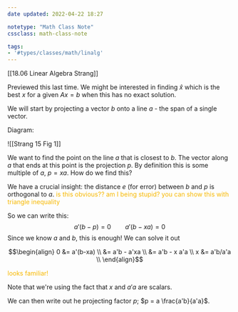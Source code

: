 ```yaml
---
date updated: 2022-04-22 18:27

notetype: "Math Class Note"
cssclass: math-class-note

tags: 
- '#types/classes/math/linalg'
---
```


[[18.06  Linear Algebra Strang]]

Previewed this last time. We might be interested in finding $\hat x$ which is the best $x$ for a given $Ax = b$ when this has no exact solution. 

We will start by projecting a vector $b$ onto a line $a$ - the span of a single vector. 

Diagram:

![[Strang 15 Fig 1]]

We want to find the point on the line $a$ that is closest to $b$. The vector along $a$ that ends at this point is the projection $p$. By definition this is some multiple of $a$, $p = xa$. How do we find this?

We have a crucial insight: the distance $e$ (for error) between $b$ and $p$ is orthogonal to $a$. <font color=#F7B801>is this obvious?? am I being stupid? you can show this with triangle inequality</font>

So we can write this: 
$$ a' (b - p) = 0 \qquad a'(b-xa) = 0$$
Since we know $a$ and $b$, this is enough! We can solve it out

$$\begin{align}
0 &= a'(b-xa) \\
&= a'b - a'xa \\
&= a'b - x a'a \\
x &= a'b/a'a \\
\end{align}$$

<font color=#F7B801>looks familiar!</font>

Note that we're using the fact that $x$ and $a'a$ are scalars. 

We can then write out he projecting factor $p$; $p = a \frac{a'b}{a'a}$. 

